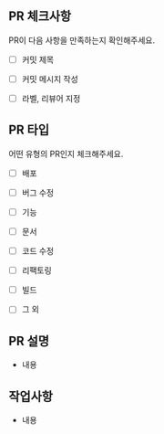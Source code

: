 ## PR 체크사항
PR이 다음 사항을 만족하는지 확인해주세요.

<!-- 
체크하려면 괄호 안에 "x"를 입력하세요. 
각 규칙은 Convention 문서에 있습니다.
PR 제목에 쓰는 prefix는 다음과 같습니다.
🚀 Release
🐛 Fix
✨ Feat
📝 Doc
♻ Refactor
🔧 Chore (빌드 업무 수정, 패키지 매니저 수정) 
-->

- [ ] 커밋 제목
- [ ] 커밋 메시지 작성
- [ ] 라벨, 리뷰어 지정


## PR 타입
어떤 유형의 PR인지 체크해주세요.

<!-- 체크하려면 괄호 안에 "x"를 입력하세요. -->

- [ ] 배포
- [ ] 버그 수정
- [ ] 기능
- [ ] 문서
- [ ] 코드 수정
- [ ] 리팩토링
- [ ] 빌드
- [ ] 그 외


## PR 설명
- 내용


## 작업사항
- 내용
